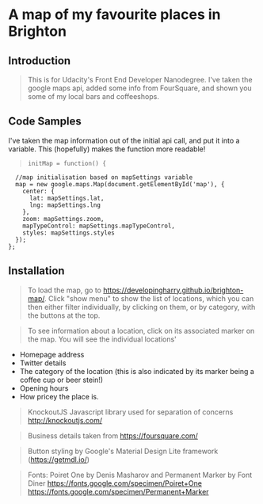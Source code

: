 # A map of my favourite places in Brighton

## Introduction

> This is for Udacity's Front End Developer Nanodegree.  I've taken the google maps api, added some info from FourSquare, and shown you some of my local bars and coffeeshops.

## Code Samples

I've taken the map information out of the initial api call, and put it into a variable.  This (hopefully) makes the function more readable!

>     initMap = function() {
      //map initialisation based on mapSettings variable
      map = new google.maps.Map(document.getElementById('map'), {
        center: {
          lat: mapSettings.lat,
          lng: mapSettings.lng
        },
        zoom: mapSettings.zoom,
        mapTypeControl: mapSettings.mapTypeControl,
        styles: mapSettings.styles
      });
    };


## Installation

> To load the map, go to https://developingharry.github.io/brighton-map/.  Click "show menu" to show the list of locations, which you can then either filter individually, by clicking on them, or by category, with the buttons at the top.

>To see information about a location, click on its associated marker on the map.
You will see the individual locations'
* Homepage address
* Twitter details
* The category of the location (this is also indicated by its marker being a coffee cup or beer stein!)
* Opening hours
* How pricey the place is.

>KnockoutJS Javascript library used for separation of concerns
http://knockoutjs.com/

> Business details taken from https://foursquare.com/

> Button styling by Google's Material Design Lite framework (https://getmdl.io/)

> Fonts: Poiret One by Denis Masharov and Permanent Marker by Font Diner
https://fonts.google.com/specimen/Poiret+One
https://fonts.google.com/specimen/Permanent+Marker
